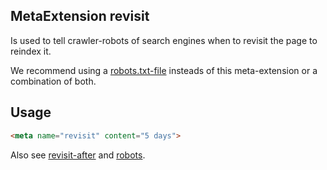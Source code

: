 ## MetaExtension revisit

Is used to tell crawler-robots of search engines when to revisit the page to reindex it.

We recommend using a [robots.txt-file](https://developers.google.com/search/docs/advanced/robots/intro) insteads of this meta-extension or a combination of both. 

## Usage

````html
<meta name="revisit" content="5 days">
````

Also see [revisit-after](revisit-after) and [robots](robots).
